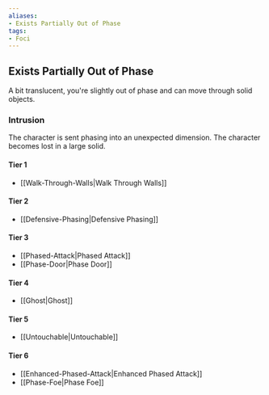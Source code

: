 ```yaml
---
aliases:
- Exists Partially Out of Phase
tags:
- Foci
---
```


  
## Exists Partially Out of Phase  
A bit translucent, you're slightly out of phase and can move through solid objects.  
 ### Intrusion  
The character is sent phasing into an unexpected dimension. The character becomes lost in a large solid.   
#### Tier 1    
* [[Walk-Through-Walls|Walk Through Walls]]  
#### Tier 2    
* [[Defensive-Phasing|Defensive Phasing]]  
#### Tier 3    
  - [[Phased-Attack|Phased Attack]]  
  - [[Phase-Door|Phase Door]]  
#### Tier 4    
* [[Ghost|Ghost]]  
#### Tier 5    
* [[Untouchable|Untouchable]]  
#### Tier 6    
  - [[Enhanced-Phased-Attack|Enhanced Phased Attack]]  
  - [[Phase-Foe|Phase Foe]]